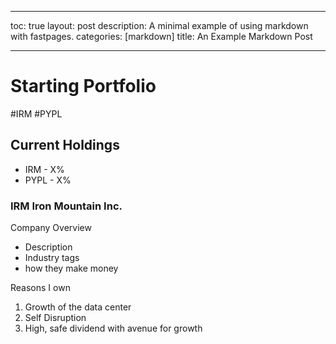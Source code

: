 - - - -
toc: true
layout: post
description: A minimal example of using markdown with fastpages.
categories: [markdown]
title: An Example Markdown Post
- - - -



# Starting Portfolio
#IRM #PYPL

## Current Holdings

* IRM - X%
* PYPL - X%


### IRM Iron Mountain Inc.

Company Overview
* Description
* Industry tags
* how they make money

Reasons I own
1. Growth of the data center
2. Self Disruption
3. High, safe dividend with avenue for growth





